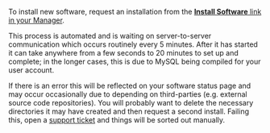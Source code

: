 
To install new software, request an installation from the [**Install Software** link in your Manager](https://www.feralhosting.com/manager/).

This process is automated and is waiting on server-to-server communication which occurs routinely every 5 minutes. After it has started it can take anywhere from a few seconds to 20 minutes to set up and complete; in the longer cases, this is due to MySQL being compiled for your user account.

If there is an error this will be reflected on your software status page and may occur occasionally due to depending on third-parties (e.g. external source code repositories). You will probably want to delete the necessary directories it may have created and then request a second install. Failing this, open a [support ticket](https://www.feralhosting.com/support) and things will be sorted out manually.





